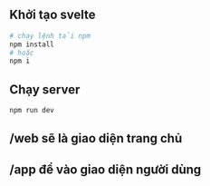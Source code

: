 ## Khởi tạo svelte

```bash
# chạy lệnh tải npm
npm install
# hoặc
npm i
```

## Chạy server

```bash
npm run dev
```

## /web sẽ là giao diện trang chủ
## /app để vào giao diện người dùng
